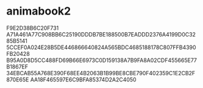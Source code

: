 # animabook2

F9E2D38B6C20F731
A71A461A77C908BB6C25190DDDB7BE188500B7EADDD2376A4199D0C3285B5141
5CCEF0A024E28B5DE446866640824A565BDC4685188178C807FFB4390FB20428
B95A0D8D5CC488FD69B66E6973C0D159138A7B9FA8A02CDF455665E77B1867EF
34EBCAB55A768E390F68EE4B2063B1B99BE8CBE790F402359C1E2CB2F870E65E
AA18F465597E6C9BFA85374D2A2C4050
